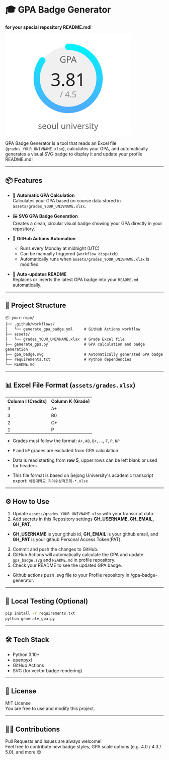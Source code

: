 # 🎓 GPA Badge Generator
**for your special repository README.md!**

<img src="gpa_badge.svg" alt="GPA badge">

GPA Badge Generator is a tool that reads an Excel file (`grades_YOUR_UNIVNAME.xlsx`), calculates your GPA, and automatically generates a visual SVG badge to display it and update your profile README.md!

---

## 📦 Features

- 🎯 **Automatic GPA Calculation**  
  Calculates your GPA based on course data stored in `assets/grades_YOUR_UNIVNAME.xlsx`.

- 🖼️ **SVG GPA Badge Generation**  
  Creates a clean, circular visual badge showing your GPA directly in your repository.

- 🤖 **GitHub Actions Automation**  
  - Runs every Monday at midnight (UTC)
  - Can be manually triggered (`workflow_dispatch`)
  - Automatically runs when `assets/grades_YOUR_UNIVNAME.xlsx` is modified

- 📌 **Auto-updates README**  
  Replaces or inserts the latest GPA badge into your `README.md` automatically.

---

## 📁 Project Structure

```
📦 your-repo/
├── .github/workflows/
│   └── generate_gpa_badge.yml     # GitHub Actions workflow
├── assets/
│   └── grades_YOUR_UNIVNAME.xlsx  # Grade Excel file
├── generate_gpa.py                # GPA calculation and badge generation
├── gpa_badge.svg                  # Automatically generated GPA badge
├── requirements.txt               # Python dependencies
└── README.md                      
```

---

## 📊 Excel File Format (`assets/grades.xlsx`)

| Column I (Credits) | Column K (Grade) |
|--------------------|------------------|
| 3                  | A+               |
| 3                  | B0               |
| 2                  | C+               |
| 1                  | P                |

- Grades must follow the format: `A+`, `A0`, `B+`, ..., `F`, `P`, `NP`
- `P` and `NP` grades are excluded from GPA calculation
- Data is read starting from **row 5**, upper rows can be left blank or used for headers

- This file format is based on Sejong University's academic transcript export: `세종대학교 기이수성적조회-*.xlsx`

---

## ⚙️ How to Use

1. Update `assets/grades_YOUR_UNIVNAME.xlsx` with your transcript data.
2. Add secrets in this Repository settings **GH_USERNAME, GH_EMAIL, GH_PAT**.
- **GH_USERNAME** is your github id, **GH_EMAIL** is your github email, and **GH_PAT** is your github Personal Access Token(PAT).
3. Commit and push the changes to GitHub.
4. GitHub Actions will automatically calculate the GPA and update `gpa_badge.svg` and `README.md` in profile repository.
5. Check your README to see the updated GPA badge.

- Github actions push .svg file to your Profile repository in /gpa-badge-generator.

---

## 🧪 Local Testing (Optional)

```bash
pip install -r requirements.txt
python generate_gpa.py
```

---

## 🛠️ Tech Stack

- Python 3.10+
- openpyxl
- GitHub Actions
- SVG (for vector badge rendering)

---

## 📝 License

MIT License  
You are free to use and modify this project.

---

## 🙋‍♀️ Contributions

Pull Requests and Issues are always welcome!  
Feel free to contribute new badge styles, GPA scale options (e.g. 4.0 / 4.3 / 5.0), and more 😊
